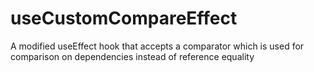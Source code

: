 # useCustomCompareEffect

A modified useEffect hook that accepts a comparator which is used for comparison on dependencies instead of reference equality
